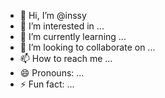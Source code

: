 - 👋 Hi, I’m @inssy
- 👀 I’m interested in ...
- 🌱 I’m currently learning ...
- 💞️ I’m looking to collaborate on ...
- 📫 How to reach me ...
- 😄 Pronouns: ...
- ⚡ Fun fact: ...

<!---
inssy/inssy is a ✨ special ✨ repository because its `README.md` (this file) appears on your GitHub profile.
You can click the Preview link to take a look at your changes.
--->
